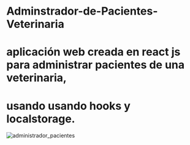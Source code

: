 # Adminstrador-de-Pacientes-Veterinaria
# aplicación web creada en react js para administrar pacientes de una veterinaria,
# usando usando hooks y localstorage.

![administrador_pacientes](https://user-images.githubusercontent.com/15184739/89725934-ca65f980-d9da-11ea-8db7-8310ceaebaf1.PNG)
